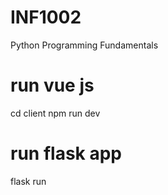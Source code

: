# INF1002

Python Programming Fundamentals

# run vue js
cd client
npm run dev

# run flask app
flask run

